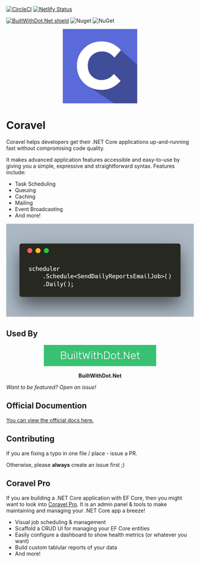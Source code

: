 [![CircleCI](https://circleci.com/gh/jamesmh/coravel/tree/master.svg?style=svg)](https://circleci.com/gh/jamesmh/coravel/tree/master)
[![Netlify Status](https://api.netlify.com/api/v1/badges/5f511f8d-d256-4e4f-a21f-b7a444b4d4f9/deploy-status)](https://app.netlify.com/sites/coravel-docs/deploys)

[![BuiltWithDot.Net shield](https://builtwithdot.net/project/32/coravel/badge)](https://builtwithdot.net/project/32/coravel)
![Nuget](https://img.shields.io/nuget/v/Coravel.svg)
![NuGet](https://img.shields.io/nuget/dt/Coravel.svg)


<div align="center">
  <img src="./Docs/img/logo.png" style="max-width:200px" />
</div>

# Coravel

Coravel helps developers get their .NET Core applications up-and-running fast without compromising code quality. 

It makes advanced application features accessible and easy-to-use by giving you a simple, expressive and straightforward syntax. Features include: 

- Task Scheduling
- Queuing
- Caching
- Mailing
- Event Broadcasting
- And more!

![Coravel Scheduler](./Docs/img/scheduledailyreport.png)

## Used By

<p align="center">
  <a href="https://builtwithdot.net">
    <img src="./Docs/img/used-by/builtwithdotnet.jpg" alt="BuiltWithDotNet" style="width:60%;" />
  </a>
</p>
<p align="center"><b>BuiltWithDot.Net</b></p>

_Want to be featured? Open an issue!_

## Official Documention

[You can view the official docs here.](https://docs.coravel.net/Installation/)

## Contributing

If you are fixing a typo in one file / place - issue a PR.

Otherwise, please **always** create an issue first ;)

## Coravel Pro

If you are building a .NET Core application with EF Core, then you might want to look into [Coravel Pro](https://www.pro.coravel.net/). It is an admin panel & tools to make maintaining and managing your .NET Core app a breeze!

- Visual job scheduling & management
- Scaffold a CRUD UI for managing your EF Core entities
- Easily configure a dashboard to show health metrics (or whatever you want)
- Build custom tablular reports of your data
- And more!
